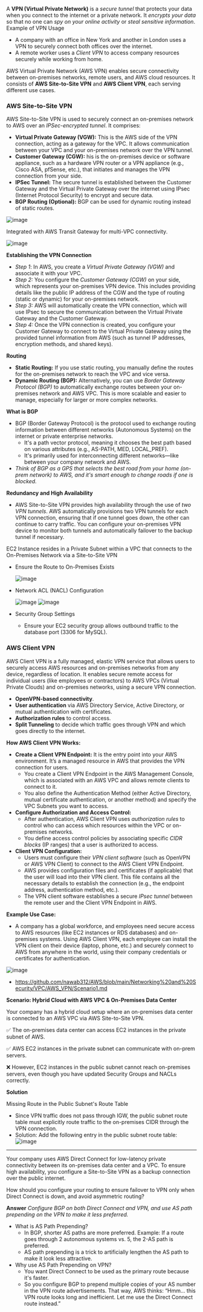 A **VPN (Virtual Private Network)** is a *secure tunnel* that protects your data when you connect to the internet or a private network. It *encrypts your data* so that no one can *spy on your online activity* or *steal sensitive information*. Example of VPN Usage
- A company with an office in New York and another in London uses a VPN to securely connect both offices over the internet.
- A remote worker uses a *Client VPN* to access company resources securely while working from home.

AWS Virtual Private Network (AWS VPN) enables secure connectivity between on-premises networks, remote users, and AWS cloud resources. It consists of **AWS Site-to-Site VPN** and **AWS Client VPN**, each serving different use cases.

### AWS Site-to-Site VPN ###

AWS Site-to-Site VPN is used to securely connect an on-premises network to AWS over an *IPSec-encrypted tunnel*. It comprises:
- **Virtual Private Gateway (VGW):** This is the AWS side of the VPN connection, acting as a gateway for the VPC. It allows communication between your VPC and your on-premises network over the VPN tunnel.
- **Customer Gateway (CGW):** his is the on-premises device or software appliance, such as a hardware VPN router or a VPN appliance (e.g., Cisco ASA, pfSense, etc.), that initiates and manages the VPN connection from your side.
- **IPSec Tunnel:** The secure tunnel is established between the Customer Gateway and the Virtual Private Gateway over the internet using IPsec (Internet Protocol Security) to encrypt and secure data.
- **BGP Routing (Optional):** BGP can be used for dynamic routing instead of static routes.

![image](https://github.com/user-attachments/assets/19fd92f8-35e1-445f-9a5c-504632029906)

Integrated with AWS Transit Gateway for multi-VPC connectivity.

![image](https://github.com/user-attachments/assets/c801fdeb-a26a-444d-a5b1-050e1910966a)


**Establishing the VPN Connection**
- *Step 1*: In AWS, you create a *Virtual Private Gateway (VGW)* and associate it with your VPC.
- *Step 2:* You configure the *Customer Gateway (CGW)* on your side, which represents your on-premises VPN device. This includes providing details like the public IP address of the CGW and the type of routing (static or dynamic) for your on-premises network.
- *Step 3:* AWS will automatically create the VPN connection, which will use IPsec to secure the communication between the Virtual Private Gateway and the Customer Gateway.
- *Step 4:* Once the VPN connection is created, you configure your Customer Gateway to connect to the Virtual Private Gateway using the provided tunnel information from AWS (such as tunnel IP addresses, encryption methods, and shared keys).

**Routing**

- **Static Routing:** If you use static routing, you manually define the routes for the on-premises network to reach the VPC and vice versa.
- **Dynamic Routing (BGP):** Alternatively, you can use *Border Gateway Protocol (BGP)* to automatically exchange routes between your on-premises network and AWS VPC. This is more scalable and easier to manage, especially for larger or more complex networks.

**What is BGP**
- BGP (Border Gateway Protocol) is the protocol used to exchange routing information between different networks (Autonomous Systems) on the internet or private enterprise networks.
  - It's a path vector protocol, meaning it chooses the best path based on various attributes (e.g., AS-PATH, MED, LOCAL_PREF).
  - It's primarily used for interconnecting different networks—like between your company network and AWS.
- *Think of BGP as a GPS that selects the best road from your home (on-prem network) to AWS, and it's smart enough to change roads if one is blocked.*

**Redundancy and High Availability**
- AWS Site-to-Site VPN provides high availability through the use of *two VPN tunnels*. AWS automatically provisions two VPN tunnels for each VPN connection, ensuring that if one tunnel goes down, the other can continue to carry traffic. You can configure your on-premises VPN device to monitor both tunnels and automatically failover to the backup tunnel if necessary.

EC2 Instance resides in a Private Subnet within a VPC that connects to the On-Premises Network via a Site-to-Site VPN
- Ensure the Route to On-Premises Exists

  ![image](https://github.com/user-attachments/assets/1cbc4b5e-f7f2-4b92-be70-35063567bf7f)
- Network ACL (NACL) Configuration

  ![image](https://github.com/user-attachments/assets/78145cb2-593e-4f15-adbd-3d92556656ee) ![image](https://github.com/user-attachments/assets/9f98352b-1eb4-4755-908c-a019f831fa60)
- Security Group Settings
  - Ensure your EC2 security group allows outbound traffic to the database port (3306 for MySQL).

### AWS Client VPN ###

AWS Client VPN is a fully managed, elastic VPN service that allows users to securely access AWS resources and on-premises networks from any device, regardless of location. It enables secure remote access for individual users (like employees or contractors) to AWS VPCs (Virtual Private Clouds) and on-premises networks, using a secure VPN connection.
- **OpenVPN-based connectivity**.
- **User authentication** via AWS Directory Service, Active Directory, or mutual authentication with certificates.
- **Authorization rules** to control access.
- **Split Tunneling** to decide which traffic goes through VPN and which goes directly to the internet.

**How AWS Client VPN Works:**
- **Create a Client VPN Endpoint:** It is the entry point into your AWS environment. It’s a managed resource in AWS that provides the VPN connection for users.
  - You create a Client VPN Endpoint in the AWS Management Console, which is associated with an AWS VPC and allows remote clients to connect to it.
  - You also define the Authentication Method (either Active Directory, mutual certificate authentication, or another method) and specify the VPC Subnets you want to access.
- **Configure Authorization and Access Control:**
  - After authentication, AWS Client VPN uses *authorization rules* to control who can access which resources within the VPC or on-premises networks.
  - You define access control policies by associating specific *CIDR blocks* (IP ranges) that a user is authorized to access.
- **Client VPN Configuration:**
  - Users must configure their *VPN client software* (such as OpenVPN or AWS VPN Client) to connect to the AWS Client VPN Endpoint.
  - AWS provides configuration files and certificates (if applicable) that the user will load into their VPN client. This file contains all the necessary details to establish the connection (e.g., the endpoint address, authentication method, etc.).
  - The VPN client software establishes a secure *IPsec tunnel* between the remote user and the Client VPN Endpoint in AWS.
 
**Example Use Case:**
- A company has a global workforce, and employees need secure access to AWS resources (like EC2 instances or RDS databases) and on-premises systems. Using AWS Client VPN, each employee can install the VPN client on their device (laptop, phone, etc.) and securely connect to AWS from anywhere in the world, using their company credentials or certificates for authentication.

![image](https://github.com/user-attachments/assets/8c9dba26-4613-4c46-b4c7-a84259cee8fd)

- https://github.com/nawab312/AWS/blob/main/Networking%20and%20Security/VPC/AWS_VPN/Scenario1.md


**Scenario: Hybrid Cloud with AWS VPC & On-Premises Data Center**

Your company has a hybrid cloud setup where an on-premises data center is connected to an AWS VPC via AWS Site-to-Site VPN.

✅ The on-premises data center can access EC2 instances in the private subnet of AWS.

✅ AWS EC2 instances in the private subnet can communicate with on-prem servers.

❌ However, EC2 instances in the public subnet cannot reach on-premises servers, even though you have updated Security Groups and NACLs correctly.


**Solution**

Missing Route in the Public Subnet's Route Table
- Since VPN traffic does not pass through IGW, the public subnet route table must explicitly route traffic to the on-premises CIDR through the VPN connection.
- Solution: Add the following entry in the public subnet route table:
![image](https://github.com/user-attachments/assets/e7a0f909-4595-4965-8a01-13b4700329ed)

---

Your company uses AWS Direct Connect for low-latency private connectivity between its on-premises data center and a VPC. To ensure high availability, you configure a Site-to-Site VPN as a backup connection over the public internet.

How should you configure your routing to ensure failover to VPN only when Direct Connect is down, and avoid asymmetric routing?

**Answer** *Configure BGP on both Direct Connect and VPN, and use AS path prepending on the VPN to make it less preferred.*
- What is AS Path Prepending?
  - In BGP, shorter AS paths are more preferred. Example: If a route goes through 2 autonomous systems vs. 5, the 2-AS path is preferred.
  - AS path prepending is a trick to artificially lengthen the AS path to make it look less attractive.
- Why use AS Path Prepending on VPN?
  - You want Direct Connect to be used as the primary route because it's faster.
  - So you configure BGP to prepend multiple copies of your AS number in the VPN route advertisements. That way, AWS thinks: “Hmm… this VPN route looks long and inefficient. Let me use the Direct Connect route instead.”
